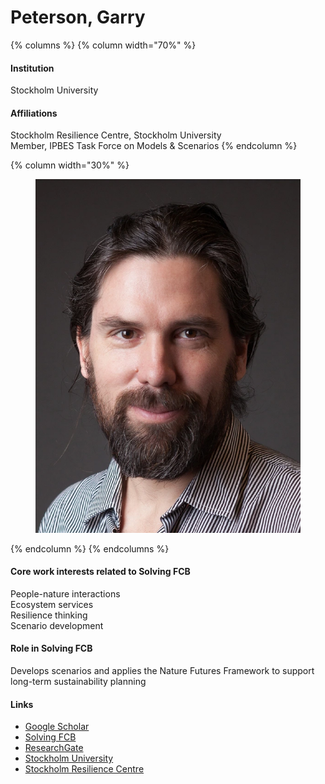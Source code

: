 # Peterson, Garry

{% columns %}
{% column width="70%" %}
#### Institution

Stockholm University

#### Affiliations

Stockholm Resilience Centre, Stockholm University\
Member, IPBES Task Force on Models & Scenarios
{% endcolumn %}

{% column width="30%" %}
<figure><img src="https://raw.githubusercontent.com/Solving-FCB/docs/refs/heads/main/.img/peterson-g.webp" alt=""></figure>
{% endcolumn %}
{% endcolumns %}

#### Core work interests related to Solving FCB

People-nature interactions\
Ecosystem services\
Resilience thinking\
Scenario development

#### Role in Solving FCB

Develops scenarios and applies the Nature Futures Framework to support long-term sustainability planning

#### Links

* [Google Scholar](https://scholar.google.ca/citations?user=lbn4cl0AAAAJ)
* [Solving FCB](https://solvingfcb.org/people/peterson-g/)
* [ResearchGate](https://www.researchgate.net/profile/Garry-Peterson)
* [Stockholm University](https://www.su.se/english/profiles/gpeterson-1.184323)
* [Stockholm Resilience Centre](https://www.stockholmresilience.org/meet-our-team/staff/garry-peterson.html)
